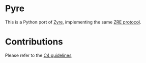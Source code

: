 Pyre
====

This is a Python port of [Zyre](zyre.org), implementing the same [ZRE protocol](http://rfc.zeromq.org/spec:20).

Contributions
=============

Please refer to the [C4 guidelines](http://rfc.zeromq.org/spec:22)
